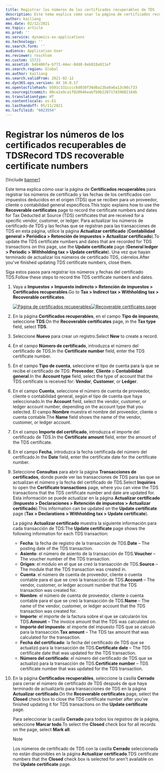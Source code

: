 ```yaml
---
title: Registrar los números de los certificados recuperables de TDS
description: Este tema explica cómo usar la página de certificados recuperables para registrar los números de certificado y las fechas de los certificados con impuestos deducidos en el origen (TDS) que se reciben para un proveedor, cliente o contabilidad general específicos.
author: kailiang
mms.date: 02/12/2021
ms.topic: article
ms.prod: ''
ms.service: dynamics-ax-applications
ms.technology: ''
ms.search.form: ''
audience: Application User
ms.reviewer: roschlom
ms.custom: 15721
ms.assetid: b4b406fa-b772-44ec-8dd8-8eb818a921ef
ms.search.region: Global
ms.author: kailiang
ms.search.validFrom: 2021-02-12
ms.dyn365.ops.version: AX 10.0.17
ms.openlocfilehash: b501c331cccc6d030f36d0a13ba0a6a13c08c733
ms.sourcegitcommit: 08ce2a9ca1f02064beabfb9b228717d39882164b
ms.translationtype: HT
ms.contentlocale: es-ES
ms.lasthandoff: 05/11/2021
ms.locfileid: "6023554"
---
```

# <a name="record-tds-recoverable-certificate-numbers"></a><span data-ttu-id="3c2d1-103">Registrar los números de los certificados recuperables de TDS</span><span class="sxs-lookup"><span data-stu-id="3c2d1-103">Record TDS recoverable certificate numbers</span></span>

[!include [banner](../includes/banner.md)]

<span data-ttu-id="3c2d1-104">Este tema explica cómo usar la página de **Certificados recuperables** para registrar los números de certificado y las fechas de los certificados con impuestos deducidos en el origen (TDS) que se reciben para un proveedor, cliente o contabilidad general específicos.</span><span class="sxs-lookup"><span data-stu-id="3c2d1-104">This topic explains how to use the **Recoverable certificates** page to record the certificate numbers and dates for Tax Deducted at Source (TDS) certificates that are received for a specific vendor, customer, or ledger.</span></span> <span data-ttu-id="3c2d1-105">Para actualizar los números de certificado de TDS y las fechas que se registran para las transacciones de TDS en esta página, utilice la página **Actualizar certificado** (**Contabilidad general \> Periódica \> Retención de impuestos \> Actualizar certificado**).</span><span class="sxs-lookup"><span data-stu-id="3c2d1-105">To update the TDS certificate numbers and dates that are recorded for TDS transactions on this page, use the **Update certificate** page (**General ledger \> Periodic \> Withholding tax \> Update certificate**).</span></span> <span data-ttu-id="3c2d1-106">Una vez que hayan terminado de actualizar los números de certificado TDS, ciérrelos.</span><span class="sxs-lookup"><span data-stu-id="3c2d1-106">After you've finished updating TDS certificate numbers, close them.</span></span>

<span data-ttu-id="3c2d1-107">Siga estos pasos para registrar los números y fechas del certificado TDS.</span><span class="sxs-lookup"><span data-stu-id="3c2d1-107">Follow these steps to record the TDS certificate numbers and dates.</span></span>

1. <span data-ttu-id="3c2d1-108">Vaya a **Impuestos \> Impuesto indirecto \> Retención de impuestos \> Certificados recuperables**.</span><span class="sxs-lookup"><span data-stu-id="3c2d1-108">Go to **Tax \> Indirect tax \> Withholding tax \> Recoverable certificates**.</span></span>

    <span data-ttu-id="3c2d1-109">[![Página de certificados recuperables](./media/apac-ind-TDS-49.png)](./media/apac-ind-TDS-49.png)</span><span class="sxs-lookup"><span data-stu-id="3c2d1-109">[![Recoverable certificates page](./media/apac-ind-TDS-49.png)](./media/apac-ind-TDS-49.png)</span></span> 

2. <span data-ttu-id="3c2d1-110">En la página **Certificados recuperables**, en el campo **Tipo de impuesto**, seleccione **TDS**.</span><span class="sxs-lookup"><span data-stu-id="3c2d1-110">On the **Recoverable certificates** page, in the **Tax type** field, select **TDS**.</span></span>
3. <span data-ttu-id="3c2d1-111">Seleccione **Nuevo** para crear un registro.</span><span class="sxs-lookup"><span data-stu-id="3c2d1-111">Select **New** to create a record.</span></span>
4. <span data-ttu-id="3c2d1-112">En el campo **Número de certificado**, introduzca el número del certificado de TDS.</span><span class="sxs-lookup"><span data-stu-id="3c2d1-112">In the **Certificate number** field, enter the TDS certificate number.</span></span>
5. <span data-ttu-id="3c2d1-113">En el campo **Tipo de cuenta**, seleccione el tipo de cuenta para la que se recibe el certificado de TDS: **Proveedor**, **Cliente** o **Contabilidad general**.</span><span class="sxs-lookup"><span data-stu-id="3c2d1-113">In the **Account type** field, select the type of account that the TDS certificate is received for: **Vendor**, **Customer**, or **Ledger**.</span></span>
6. <span data-ttu-id="3c2d1-114">En el campo **Cuenta**, seleccione el número de cuenta de proveedor, cliente o contabilidad general, según el tipo de cuenta que haya seleccionado.</span><span class="sxs-lookup"><span data-stu-id="3c2d1-114">In the **Account** field, select the vendor, customer, or ledger account number, depending on the account type that you selected.</span></span> <span data-ttu-id="3c2d1-115">El campo **Nombre** muestra el nombre del proveedor, cliente o cuenta contable.</span><span class="sxs-lookup"><span data-stu-id="3c2d1-115">The **Name** field shows the name of the vendor, customer, or ledger account.</span></span>
7. <span data-ttu-id="3c2d1-116">En el campo **Importe del certificado**, introduzca el importe del certificado de TDS.</span><span class="sxs-lookup"><span data-stu-id="3c2d1-116">In the **Certificate amount** field, enter the amount of the TDS certificate.</span></span>
8. <span data-ttu-id="3c2d1-117">En el campo **Fecha**, introduzca la fecha certificada del número del certificado.</span><span class="sxs-lookup"><span data-stu-id="3c2d1-117">In the **Date** field, enter the certificate date for the certificate number.</span></span>
9. <span data-ttu-id="3c2d1-118">Seleccione **Consultas** para abrir la página **Transacciones de certificados**, donde puede ver las transacciones de TDS para las que se actualizan el número y la fecha del certificado de TDS.</span><span class="sxs-lookup"><span data-stu-id="3c2d1-118">Select **Inquiries** to open the **Certificate transactions** page, where you can view the TDS transactions that the TDS certificate number and date are updated for.</span></span> <span data-ttu-id="3c2d1-119">Esta información se puede actualizar en la página **Actualizar certificado** (**Impuesto \> Declaraciones \> Retención de impuestos \> Actualizar certificado**).</span><span class="sxs-lookup"><span data-stu-id="3c2d1-119">This information can be updated on the **Update certificate** page (**Tax \> Declarations \> Withholding tax \> Update certificate**).</span></span>

    <span data-ttu-id="3c2d1-120">La página **Actualizar certificado** muestra la siguiente información para cada transacción de TDS:</span><span class="sxs-lookup"><span data-stu-id="3c2d1-120">The **Update certificate** page shows the following information for each TDS transaction:</span></span>

    - <span data-ttu-id="3c2d1-121">**Fecha**: la fecha de registro de la transacción de TDS.</span><span class="sxs-lookup"><span data-stu-id="3c2d1-121">**Date** – The posting date of the TDS transaction.</span></span>
    - <span data-ttu-id="3c2d1-122">**Asiento**: el número de asiento de la transacción de TDS.</span><span class="sxs-lookup"><span data-stu-id="3c2d1-122">**Voucher** – The voucher number of the TDS transaction.</span></span>
    - <span data-ttu-id="3c2d1-123">**Origen**: el módulo en el que se creó la transacción de TDS.</span><span class="sxs-lookup"><span data-stu-id="3c2d1-123">**Source** – The module that the TDS transaction was created in.</span></span>
    - <span data-ttu-id="3c2d1-124">**Cuenta**: el número de cuenta de proveedor, cliente o cuenta contable para el que se creó la transacción de TDS.</span><span class="sxs-lookup"><span data-stu-id="3c2d1-124">**Account** – The vendor, customer, or ledger account number that the TDS transaction was created for.</span></span>
    - <span data-ttu-id="3c2d1-125">**Nombre**: el número de cuenta de proveedor, cliente o cuenta contable para el que se creó la transacción de TDS.</span><span class="sxs-lookup"><span data-stu-id="3c2d1-125">**Name** – The name of the vendor, customer, or ledger account that the TDS transaction was created for.</span></span>
    - <span data-ttu-id="3c2d1-126">**Importe**: el importe de la factura sobre el que se calcularón los TDS.</span><span class="sxs-lookup"><span data-stu-id="3c2d1-126">**Amount** – The invoice amount that the TDS was calculated on.</span></span>
    - <span data-ttu-id="3c2d1-127">**Importe del impuesto**: el importe del impuesto TDS que se calculó para la transacción.</span><span class="sxs-lookup"><span data-stu-id="3c2d1-127">**Tax amount** – The TDS tax amount that was calculated for the transaction.</span></span>
    - <span data-ttu-id="3c2d1-128">**Fecha del certificado**: la fecha del certificado de TDS que se actualizó para la transacción de TDS.</span><span class="sxs-lookup"><span data-stu-id="3c2d1-128">**Certificate date** – The TDS certificate date that was updated for the TDS transaction.</span></span>
    - <span data-ttu-id="3c2d1-129">**Número del certificado**: el número del certificado de TDS que se actualizó para la transacción de TDS.</span><span class="sxs-lookup"><span data-stu-id="3c2d1-129">**Certificate number** – TDS certificate number that was updated for the TDS transaction.</span></span>

10. <span data-ttu-id="3c2d1-130">En la página **Certificados recuperables**, seleccione la casilla **Cerrado** para cerrar el número de certificado de TDS después de que haya terminado de actualizarlo para transacciones de TDS en la página **Actualizar certificado**.</span><span class="sxs-lookup"><span data-stu-id="3c2d1-130">On the **Recoverable certificates** page, select the **Closed** check box to close the TDS certificate number after you've finished updating it for TDS transactions on the **Update certificate** page.</span></span>

    <span data-ttu-id="3c2d1-131">Para seleccionar la casilla **Cerrado** para todos los registros de la página, seleccione **Marcar todo**.</span><span class="sxs-lookup"><span data-stu-id="3c2d1-131">To select the **Closed** check box for all records on the page, select **Mark all**.</span></span>

    > [!NOTE]
    > <span data-ttu-id="3c2d1-132">Los números de certificado de TDS con la casilla **Cerrado** seleccionada no están disponibles en la página **Actualizar certificado**.</span><span class="sxs-lookup"><span data-stu-id="3c2d1-132">TDS certificate numbers that the **Closed** check box is selected for aren't available on the **Update certificate** page.</span></span>
